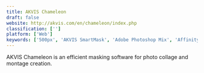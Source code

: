 ```yaml
---
title: AKVIS Chameleon
draft: false 
website: http://akvis.com/en/chameleon/index.php
classification: ['']
platform: ['Web']
keywords: ['500px', 'AKVIS SmartMask', 'Adobe Photoshop Mix', 'Affinity Photo', 'Background Burner', 'BatchInpaint', 'Cutout', 'Decompose', 'Digital Film Tools EZ Mask', 'Exacto', 'InstantMask', 'Photo Background Eraser', 'Photo Background Remover', 'PhotoBlend', 'Pixelmator', 'Super PhotoCut', 'Touchretouch']
---
```

AKVIS Chameleon is an efficient masking software for photo collage and montage creation.